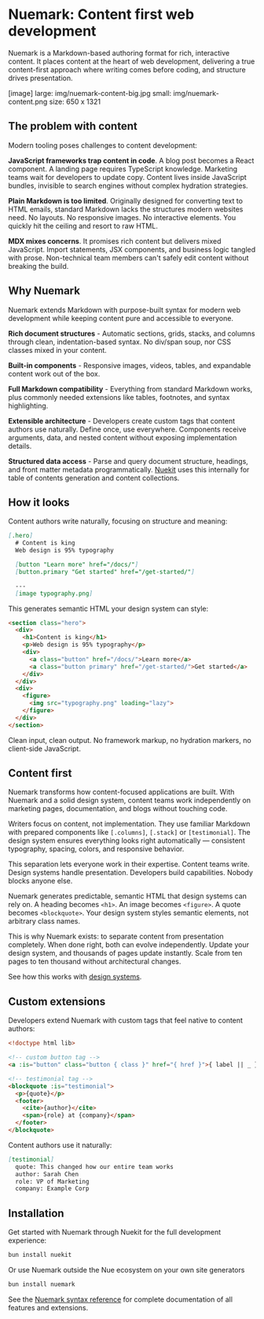 
# **Nuemark:** Content first web development
Nuemark is a Markdown-based authoring format for rich, interactive content. It places content at the heart of web development, delivering a true content-first approach where writing comes before coding, and structure drives presentation.

[image]
  large: img/nuemark-content-big.jpg
  small: img/nuemark-content.png
  size: 650 x 1321


## The problem with content
Modern tooling poses challenges to content development:

**JavaScript frameworks trap content in code**. A blog post becomes a React component. A landing page requires TypeScript knowledge. Marketing teams wait for developers to update copy. Content lives inside JavaScript bundles, invisible to search engines without complex hydration strategies.

**Plain Markdown is too limited**. Originally designed for converting text to HTML emails, standard Markdown lacks the structures modern websites need. No layouts. No responsive images. No interactive elements. You quickly hit the ceiling and resort to raw HTML.

**MDX mixes concerns**. It promises rich content but delivers mixed JavaScript. Import statements, JSX components, and business logic tangled with prose. Non-technical team members can't safely edit content without breaking the build.


## Why Nuemark
Nuemark extends Markdown with purpose-built syntax for modern web development while keeping content pure and accessible to everyone.

**Rich document structures** - Automatic sections, grids, stacks, and columns through clean, indentation-based syntax. No div/span soup, nor CSS classes mixed in your content.

**Built-in components** - Responsive images, videos, tables, and expandable content work out of the box.

**Full Markdown compatibility** - Everything from standard Markdown works, plus commonly needed extensions like tables, footnotes, and syntax highlighting.

**Extensible architecture** - Developers create custom tags that content authors use naturally. Define once, use everywhere. Components receive arguments, data, and nested content without exposing implementation details.

**Structured data access** - Parse and query document structure, headings, and front matter metadata programmatically. [Nuekit](nuekit) uses this internally for table of contents generation and content collections.


## How it looks
Content authors write naturally, focusing on structure and meaning:

```md
[.hero]
  # Content is king
  Web design is 95% typography

  [button "Learn more" href="/docs/"]
  [button.primary "Get started" href="/get-started/"]

  ---
  [image typography.png]
```

This generates semantic HTML your design system can style:

```html
<section class="hero">
  <div>
    <h1>Content is king</h1>
    <p>Web design is 95% typography</p>
    <div>
      <a class="button" href="/docs/">Learn more</a>
      <a class="button primary" href="/get-started/">Get started</a>
    </div>
  </div>
  <div>
    <figure>
      <img src="typography.png" loading="lazy">
    </figure>
  </div>
</section>
```

Clean input, clean output. No framework markup, no hydration markers, no client-side JavaScript.


## Content first
Nuemark transforms how content-focused applications are built. With Nuemark and a solid design system, content teams work independently on marketing pages, documentation, and blogs without touching code.

Writers focus on content, not implementation. They use familiar Markdown with prepared components like `[.columns]`, `[.stack]` or `[testimonial]`. The design system ensures everything looks right automatically — consistent typography, spacing, colors, and responsive behavior.

This separation lets everyone work in their expertise. Content teams write. Design systems handle presentation. Developers build capabilities. Nobody blocks anyone else.

Nuemark generates predictable, semantic HTML that design systems can rely on. A heading becomes `<h1>`. An image becomes `<figure>`. A quote becomes `<blockquote>`. Your design system styles semantic elements, not arbitrary class names.

This is why Nuemark exists: to separate content from presentation completely. When done right, both can evolve independently. Update your design system, and thousands of pages update instantly. Scale from ten pages to ten thousand without architectural changes.

See how this works with [design systems](/docs/design-systems).


## Custom extensions
Developers extend Nuemark with custom tags that feel native to content authors:

```html
<!doctype html lib>

<!-- custom button tag -->
<a :is="button" class="button { class }" href="{ href }">{ label || _ }</a>

<!-- testimonial tag -->
<blockquote :is="testimonial">
  <p>{quote}</p>
  <footer>
    <cite>{author}</cite>
    <span>{role} at {company}</span>
  </footer>
</blockquote>
```

Content authors use it naturally:

```md
[testimonial]
  quote: This changed how our entire team works
  author: Sarah Chen
  role: VP of Marketing
  company: Example Corp
```


## Installation
Get started with Nuemark through Nuekit for the full development experience:

```bash
bun install nuekit
```

Or use Nuemark outside the Nue ecosystem on your own site generators

```bash
bun install nuemark
```

See the [Nuemark syntax reference](/docs/nuemark-syntax) for complete documentation of all features and extensions.

